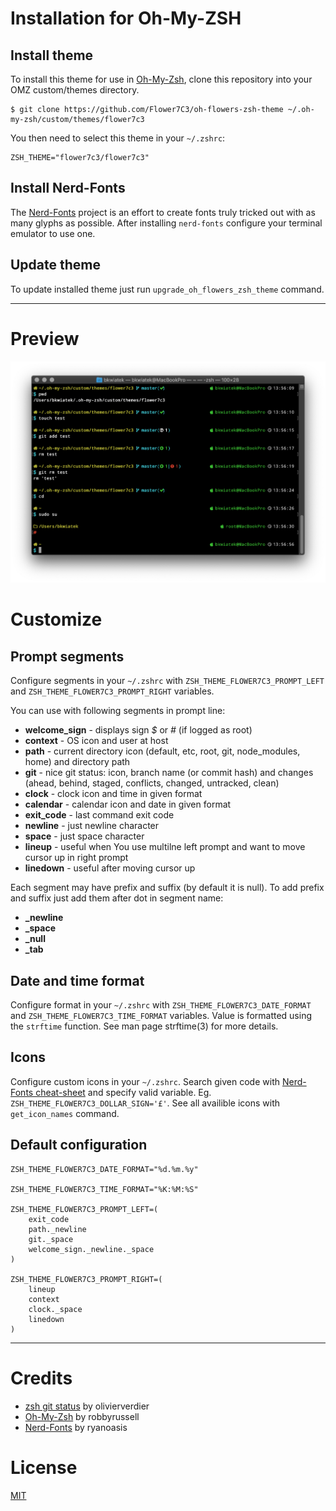 

# Installation for Oh-My-ZSH

## Install theme

To install this theme for use in [Oh-My-Zsh](https://github.com/robbyrussell/oh-my-zsh), clone this repository into your OMZ custom/themes directory.

    $ git clone https://github.com/Flower7C3/oh-flowers-zsh-theme ~/.oh-my-zsh/custom/themes/flower7c3

You then need to select this theme in your `~/.zshrc`:

    ZSH_THEME="flower7c3/flower7c3"

## Install Nerd-Fonts
   
The [Nerd-Fonts](https://github.com/ryanoasis/nerd-fonts) project is an effort to create fonts truly tricked out with as many glyphs as possible.
After installing `nerd-fonts` configure your terminal emulator to use one.

## Update theme

To update installed theme just run `upgrade_oh_flowers_zsh_theme` command.


---
# Preview

<img src="https://github.com/Flower7C3/oh-flowers-zsh-theme/raw/master/screenshot.png" width=600/>



# Customize

## Prompt segments

Configure segments in your `~/.zshrc` with `ZSH_THEME_FLOWER7C3_PROMPT_LEFT` and `ZSH_THEME_FLOWER7C3_PROMPT_RIGHT` variables.

You can use with following segments in prompt line:

* **welcome_sign** - displays sign *$* or *#* (if logged as root) 
* **context** - OS icon and user at host
* **path** - current directory icon (default, etc, root, git, node_modules, home) and directory path
* **git** - nice git status: icon, branch name (or commit hash) and changes (ahead, behind, staged, conflicts, changed, untracked, clean)
* **clock** - clock icon and time in given format
* **calendar** - calendar icon and date in given format
* **exit_code** - last command exit code
* **newline** - just newline character
* **space** - just space character
* **lineup** - useful when You use multilne left prompt and want to move cursor up in right prompt
* **linedown** - useful after moving cursor up

Each segment may have prefix and suffix (by default it is null). To add prefix and suffix just add them after dot in segment name:

* **_newline**
* **_space**
* **_null**
* **_tab**


## Date and time format

Configure format in your `~/.zshrc` with `ZSH_THEME_FLOWER7C3_DATE_FORMAT` and `ZSH_THEME_FLOWER7C3_TIME_FORMAT` variables.
Value is formatted using the `strftime` function. See man page strftime(3) for more details.


## Icons

Configure custom icons in your `~/.zshrc`. Search given code with [Nerd-Fonts cheat-sheet](http://nerdfonts.com/#cheat-sheet) and specify valid variable.
Eg. `ZSH_THEME_FLOWER7C3_DOLLAR_SIGN='£'`. See all availible icons with `get_icon_names` command.
 


## Default configuration

    ZSH_THEME_FLOWER7C3_DATE_FORMAT="%d.%m.%y"
    
    ZSH_THEME_FLOWER7C3_TIME_FORMAT="%K:%M:%S"

    ZSH_THEME_FLOWER7C3_PROMPT_LEFT=(
        exit_code
        path._newline
        git._space
        welcome_sign._newline._space
    )

    ZSH_THEME_FLOWER7C3_PROMPT_RIGHT=(
        lineup
        context
        clock._space
        linedown
    )



---
# Credits

* [zsh git status](https://github.com/olivierverdier/zsh-git-prompt) by olivierverdier
* [Oh-My-Zsh](https://github.com/robbyrussell/oh-my-zsh) by robbyrussell
* [Nerd-Fonts](https://github.com/ryanoasis/nerd-fonts) by ryanoasis



# License

[MIT](https://github.com/Flower7C3/oh-flowers-zsh-theme/blob/master/LICENSE)
